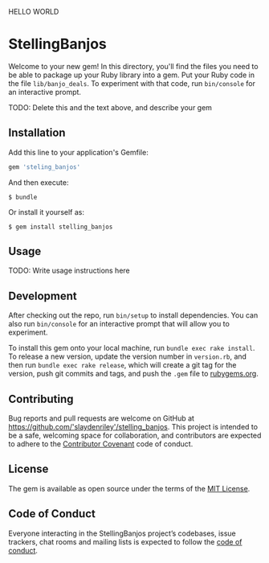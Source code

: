 HELLO WORLD

# StellingBanjos

Welcome to your new gem! In this directory, you'll find the files you need to be able to package up your Ruby library into a gem. Put your Ruby code in the file `lib/banjo_deals`. To experiment with that code, run `bin/console` for an interactive prompt.

TODO: Delete this and the text above, and describe your gem

## Installation

Add this line to your application's Gemfile:

```ruby
gem 'steling_banjos'
```

And then execute:

    $ bundle

Or install it yourself as:

    $ gem install stelling_banjos

## Usage

TODO: Write usage instructions here

## Development

After checking out the repo, run `bin/setup` to install dependencies. You can also run `bin/console` for an interactive prompt that will allow you to experiment.

To install this gem onto your local machine, run `bundle exec rake install`. To release a new version, update the version number in `version.rb`, and then run `bundle exec rake release`, which will create a git tag for the version, push git commits and tags, and push the `.gem` file to [rubygems.org](https://rubygems.org).

## Contributing

Bug reports and pull requests are welcome on GitHub at https://github.com/'slaydenriley'/stelling_banjos. This project is intended to be a safe, welcoming space for collaboration, and contributors are expected to adhere to the [Contributor Covenant](http://contributor-covenant.org) code of conduct.

## License

The gem is available as open source under the terms of the [MIT License](https://opensource.org/licenses/MIT).

## Code of Conduct

Everyone interacting in the StellingBanjos project’s codebases, issue trackers, chat rooms and mailing lists is expected to follow the [code of conduct](https://github.com/'slaydenriley'/stelling_banjos/blob/master/CODE_OF_CONDUCT.md).
